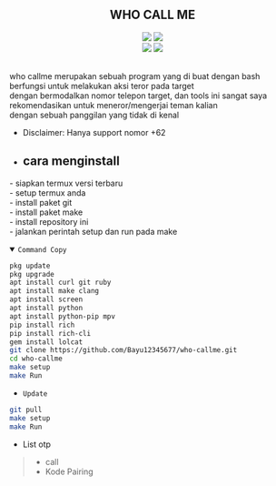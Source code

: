 <h2 align="center">WHO CALL ME</h2>
<p align="center">
  <img src="https://img.shields.io/static/v1?label=language&message=Bourne+Again+Shell&color=green&logo=nano">
  <img src="https://img.shields.io/static/v1?label=Framework&message=Bash+ID&color=green&logo=reddit"><br>
  <img src="https://img.shields.io/github/forks/Bayu12345677/who-callme?logo=git&style=social">
  <img src="https://img.shields.io/github/license/Bayu12345677/who-callme?color=green&logo=apache&style=flat-square">
</p>

<br>
who callme merupakan sebuah program yang di buat dengan bash berfungsi untuk melakukan aksi teror pada target<br>
dengan bermodalkan nomor telepon target, dan tools ini sangat saya rekomendasikan untuk meneror/mengerjai teman kalian<br>
  dengan sebuah panggilan yang tidak di kenal
<br>

- Disclaimer: Hanya support nomor +62
- ## cara menginstall
\- siapkan termux versi terbaru<br>
\- setup termux anda<br>
\- install paket git<br>
\- install paket make<br>
\- install repository ini<br>
\- jalankan perintah setup dan run pada make

<details open><summary><code>Command Copy</code></summary>

```bash
pkg update
pkg upgrade
apt install curl git ruby
apt install make clang
apt install screen
apt install python
apt install python-pip mpv
pip install rich
pip install rich-cli
gem install lolcat
git clone https://github.com/Bayu12345677/who-callme.git
cd who-callme
make setup
make Run
```

- `Update`
```bash
git pull
make setup
make Run
```

</details>

- List otp
> - call<br>
> - Kode Pairing
